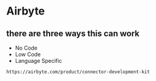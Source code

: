 # Airbyte

## there are three ways this can work 
* No Code
* Low Code
* Language Specific

``` URL
https://airbyte.com/product/connector-development-kit
```

